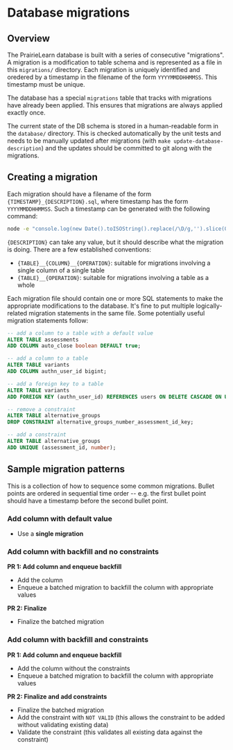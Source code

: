 # Database migrations

## Overview

The PrairieLearn database is built with a series of consecutive "migrations". A migration is a modification to table schema and is represented as a file in this `migrations/` directory. Each migration is uniquely identified and oredered by a timestamp in the filename of the form `YYYYMMDDHHMMSS`. This timestamp must be unique.

The database has a special `migrations` table that tracks with migrations have already been applied. This ensures that migrations are always applied exactly once.

The current state of the DB schema is stored in a human-readable form in the `database/` directory. This is checked automatically by the unit tests and needs to be manually updated after migrations (with `make update-database-description`) and the updates should be committed to git along with the migrations.

## Creating a migration

Each migration should have a filename of the form `{TIMESTAMP}_{DESCRIPTION}.sql`, where timestamp has the form `YYYYMMDDHHMMSS`. Such a timestamp can be generated with the following command:

```sh
node -e "console.log(new Date().toISOString().replace(/\D/g,'').slice(0,14))"
```

`{DESCRIPTION}` can take any value, but it should describe what the migration is doing. There are a few established conventions:

- `{TABLE}__{COLUMN}__{OPERATION}`: suitable for migrations involving a single column of a single table
- `{TABLE}__{OPERATION}`: suitable for migrations involving a table as a whole

Each migration file should contain one or more SQL statements to make the appropriate modifications to the database. It's fine to put multiple logically-related migration statements in the same file. Some potentially useful migration statements follow:

```sql
-- add a column to a table with a default value
ALTER TABLE assessments
ADD COLUMN auto_close boolean DEFAULT true;

-- add a column to a table
ALTER TABLE variants
ADD COLUMN authn_user_id bigint;

-- add a foreign key to a table
ALTER TABLE variants
ADD FOREIGN KEY (authn_user_id) REFERENCES users ON DELETE CASCADE ON UPDATE CASCADE;

-- remove a constraint
ALTER TABLE alternative_groups
DROP CONSTRAINT alternative_groups_number_assessment_id_key;

-- add a constraint
ALTER TABLE alternative_groups
ADD UNIQUE (assessment_id, number);
```

## Sample migration patterns

This is a collection of how to sequence some common migrations. Bullet points are ordered in sequential time order -- e.g. the first bullet point should have a timestamp before the second bullet point.

### Add column with default value

- Use a **single migration**

### Add column with backfill and no constraints

**PR 1: Add column and enqueue backfill**

- Add the column
- Enqueue a batched migration to backfill the column with appropriate values

**PR 2: Finalize**

- Finalize the batched migration

### Add column with backfill and constraints

**PR 1: Add column and enqueue backfill**

- Add the column without the constraints
- Enqueue a batched migration to backfill the column with appropriate values

**PR 2: Finalize and add constraints**

- Finalize the batched migration
- Add the constraint with `NOT VALID` (this allows the constraint to be added without validating existing data)
- Validate the constraint (this validates all existing data against the constraint)
